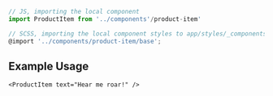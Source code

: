 ```js
// JS, importing the local component
import ProductItem from '../components'/product-item'

// SCSS, importing the local component styles to app/styles/_components.scss
@import '../components/product-item/base';
```


## Example Usage

    <ProductItem text="Hear me roar!" />
